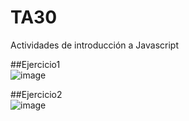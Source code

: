 # TA30
Actividades de introducción a Javascript

##Ejercicio1
<br>
![image](https://user-images.githubusercontent.com/68342939/170450330-de987bee-9b67-4ff6-8761-7fc4a14b65b9.png)

##Ejercicio2
<br>
![image](https://user-images.githubusercontent.com/68342939/170450239-8d24d783-e3d6-43bf-b4f8-56c972921048.png)
